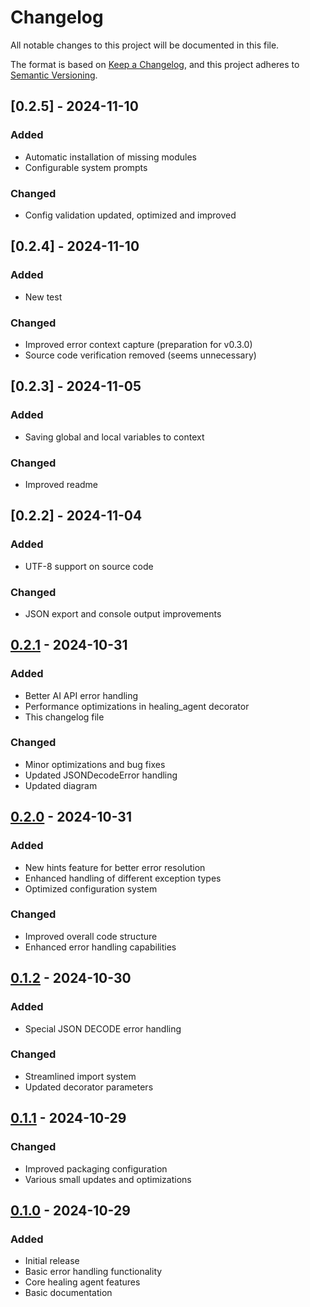 # Changelog

All notable changes to this project will be documented in this file.

The format is based on [Keep a Changelog](https://keepachangelog.com/en/1.0.0/),
and this project adheres to [Semantic Versioning](https://semver.org/spec/v2.0.0.html).

## [0.2.5] - 2024-11-10
### Added
- Automatic installation of missing modules
- Configurable system prompts

### Changed
- Config validation updated, optimized and improved

## [0.2.4] - 2024-11-10
### Added
- New test

### Changed
- Improved error context capture (preparation for v0.3.0)
- Source code verification removed (seems unnecessary)

## [0.2.3] - 2024-11-05
### Added
- Saving global and local variables to context

### Changed
- Improved readme

## [0.2.2] - 2024-11-04
### Added
- UTF-8 support on source code

### Changed
- JSON export and console output improvements

## [0.2.1] - 2024-10-31
### Added
- Better AI API error handling
- Performance optimizations in healing_agent decorator
- This changelog file

### Changed
- Minor optimizations and bug fixes
- Updated JSONDecodeError handling
- Updated diagram

## [0.2.0] - 2024-10-31
### Added
- New hints feature for better error resolution
- Enhanced handling of different exception types
- Optimized configuration system

### Changed
- Improved overall code structure
- Enhanced error handling capabilities

## [0.1.2] - 2024-10-30
### Added
- Special JSON DECODE error handling

### Changed
- Streamlined import system
- Updated decorator parameters

## [0.1.1] - 2024-10-29
### Changed
- Improved packaging configuration
- Various small updates and optimizations

## [0.1.0] - 2024-10-29
### Added
- Initial release
- Basic error handling functionality
- Core healing agent features
- Basic documentation

[0.2.1]: https://github.com/matebenyovszky/healing-agent/compare/v0.2.0...v0.2.1
[0.2.0]: https://github.com/matebenyovszky/healing-agent/compare/v0.1.2...v0.2.0
[0.1.2]: https://github.com/matebenyovszky/healing-agent/compare/v0.1.1...v0.1.2
[0.1.1]: https://github.com/matebenyovszky/healing-agent/compare/v0.1.0...v0.1.1
[0.1.0]: https://github.com/matebenyovszky/healing-agent/releases/tag/v0.1.0 